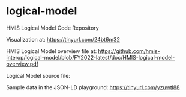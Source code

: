 logical-model
=============

HMIS Logical Model Code Repository

Visualization at: https://tinyurl.com/24bt6m32

HMIS Logical Model overview file at: https://github.com/hmis-interop/logical-model/blob/FY2022-latest/doc/HMIS-logical-model-overview.pdf

Logical Model source file: 

Sample data in the JSON-LD playground: https://tinyurl.com/yzuwtl88
